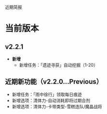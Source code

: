 近期简报

# 当前版本

## v2.2.1

- **新增**
  - 新增任务：「遗迹寻获」自动挖掘（1-20）

## 近期新功能（v2.2.0...Previous）

  - 新增任务：「雨中徐行」领取每日痕迹
  - 新增选项：清体力-自动消耗即将过期合剂
  - 新增选项：清体力-卡带类型-雪糕连队/魔晶战将
